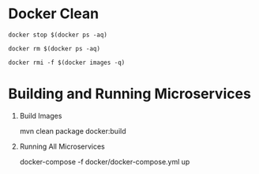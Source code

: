 # Docker Clean

	docker stop $(docker ps -aq)

	docker rm $(docker ps -aq)

	docker rmi -f $(docker images -q)

# Building and Running Microservices

1. Build Images

	mvn clean package docker:build

2. Running All Microservices

	docker-compose -f docker/docker-compose.yml up

